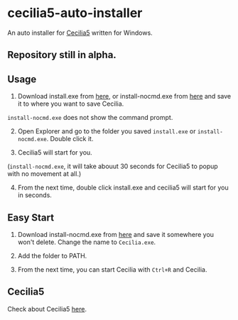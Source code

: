 # cecilia5-auto-installer
An auto installer for [Cecilia5](https://github.com/belangeo/cecilia5) written for Windows.

## Repository still in alpha.

## Usage
1. Download install.exe from [here](https://github.com/Kokohachi/cecilia5-auto-installer/releases/download/v1.0.0/install.exe), or install-nocmd.exe from [here](https://github.com/Kokohachi/cecilia5-auto-installer/releases/download/v1.0.0/install.exe) and save it to where you want to save Cecilia.

  `install-nocmd.exe` does not show the command prompt.

2. Open Explorer and go to the folder you saved `install.exe` or `install-nocmd.exe`. Double click it.

3. Cecilia5 will start for you. 

(`install-nocmd.exe`, it will take abouut 30 seconds for Cecilia5 to popup with no movement at all.)

4. From the next time, double click install.exe and cecilia5 will start for you in seconds.

## Easy Start

1. Download install-nocmd.exe from [here](https://github.com/Kokohachi/cecilia5-auto-installer/releases/download/v1.0.0/install.exe) and save it somewhere you won't delete. Change the name to `Cecilia.exe`.

2. Add the folder to PATH.

3. From the next time, you can start Cecilia with `Ctrl+R` and Cecilia.

## Cecilia5
Check about Cecilia5 [here](https://github.com/belangeo/cecilia5).
